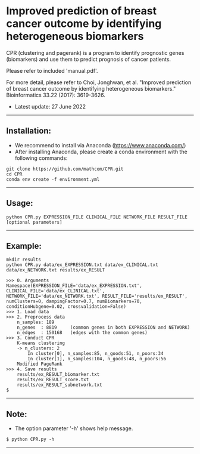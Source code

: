 # Improved prediction of breast cancer outcome by identifying heterogeneous biomarkers

CPR (clustering and pagerank) is a program to identify prognostic genes (biomarkers) and use them to predict prognosis of cancer patients.

Please refer to included 'manual.pdf'.

For more detail, please refer to Choi, Jonghwan, et al. "Improved prediction of breast cancer outcome by identifying heterogeneous biomarkers." Bioinformatics 33.22 (2017): 3619-3626.

- Latest update: 27 June 2022

--------------------------------------------------------------------------------------------
## Installation: 
- We recommend to install via Anaconda (https://www.anaconda.com/)
- After installing Anaconda, please create a conda environment with the following commands:
```
git clone https://github.com/mathcom/CPR.git
cd CPR
conda env create -f environment.yml
```

--------------------------------------------------------------------------------------------
## Usage: 
```
python CPR.py EXPRESSION_FILE CLINICAL_FILE NETWORK_FILE RESULT_FILE [optional parameters]
```
	
--------------------------------------------------------------------------------------------
## Example:
```
mkdir results
python CPR.py data/ex_EXPRESSION.txt data/ex_CLINICAL.txt data/ex_NETWORK.txt results/ex_RESULT
```
```
>>> 0. Arguments
Namespace(EXPRESSION_FILE='data/ex_EXPRESSION.txt', CLINICAL_FILE='data/ex_CLINICAL.txt', NETWORK_FILE='data/ex_NETWORK.txt', RESULT_FILE='results/ex_RESULT', numClusters=0, dampingFactor=0.7, numBiomarkers=70, conditionHubgene=0.02, crossvalidation=False)
>>> 1. Load data
>>> 2. Preprocess data
	n_samples: 189
	n_genes  : 8819     (common genes in both EXPRESSION and NETWORK)
	n_edges  : 150168   (edges with the common genes)
>>> 3. Conduct CPR
	K-means clustering
	-> n_clusters: 2
		In cluster[0], n_samples:85, n_goods:51, n_poors:34
		In cluster[1], n_samples:104, n_goods:48, n_poors:56
	Modified PageRank
>>> 4. Save results
	results/ex_RESULT_biomarker.txt
	results/ex_RESULT_score.txt
	results/ex_RESULT_subnetwork.txt
$
```
	
--------------------------------------------------------------------------------------------
## Note:
- The option parameter '-h' shows help message.
```
$ python CPR.py -h
```	
	
--------------------------------------------------------------------------------------------